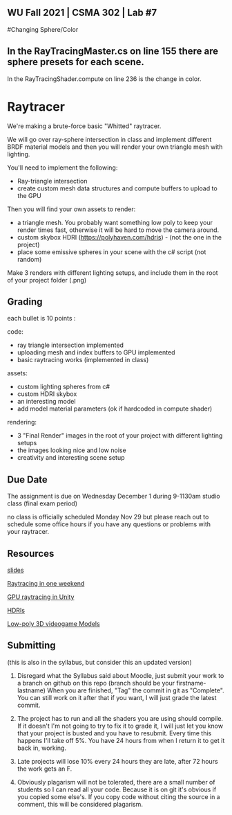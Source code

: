 WU Fall 2021 | CSMA 302 | Lab #7
---

#Changing Sphere/Color

In the RayTracingMaster.cs on line 155 there are sphere presets for each scene.
---
In the RayTracingShader.compute on line 236 is the change in color.

# Raytracer

We're making a brute-force basic "Whitted" raytracer.

We will go over ray-sphere intersection in class and implement different BRDF material models and then you will render your own triangle mesh with lighting.

You'll need to implement the following: 
 - Ray-triangle intersection
 - create custom mesh data structures and compute buffers to upload to the GPU

Then you will find your own assets to render:
 - a triangle mesh. You probably want something low poly to keep your render times fast, otherwise it will be hard to move the camera around.
 - custom skybox HDRI (https://polyhaven.com/hdris) - (not the one in the project)
 - place some emissive spheres in your scene with the c# script (not random)

Make 3 renders with different lighting setups, and include them in the root of your project folder (.png) 

## Grading
each bullet is 10 points :

code:
  -  ray triangle intersection implemented
  -  uploading mesh and index buffers to GPU implemented
  -  basic raytracing works (implemented in class) 


assets:
  -  custom lighting spheres from c#
  -  custom HDRI skybox
  -  an interesting model 
  -  add model material parameters (ok if hardcoded in compute shader)


 rendering:
  -  3 "Final Render" images in the root of your project with different lighting setups
  -  the images looking nice and low noise
  -  creativity and interesting scene setup
 
## Due Date

The assignment is due on Wednesday December 1 during 9-1130am studio class (final exam period)

no class is officially scheduled Monday Nov 29 but please reach out to schedule some office hours if you have any questions or problems with your raytracer.

## Resources

[slides](https://docs.google.com/presentation/d/1rSkLqq7CVieGs2DlMLh0jC8Wryd4sFsCT1oa_yOK53k/edit?usp=sharing)

[Raytracing in one weekend](https://raytracing.github.io/books/RayTracingInOneWeekend.html)

[GPU raytracing in Unity](http://three-eyed-games.com/2018/05/03/gpu-ray-tracing-in-unity-part-1/)

[HDRIs](https://polyhaven.com/hdris)

[Low-poly 3D videogame Models](https://www.models-resource.com/)


## Submitting 
(this is also in the syllabus, but consider this an updated version)

1. Disregard what the Syllabus said about Moodle, just submit your work to a branch on github on this repo (branch should be your firstname-lastname)
When you are finished, "Tag" the commit in git as "Complete". You can still work on it after that if you want, I will just grade the latest commit.

2. The project has to run and all the shaders you are using should compile. If it doesn't I'm not going to try to fix it to grade it, I will just let you know that your project is busted and you have to resubmit.  Every time this happens I'll take off 5%. You have 24 hours from when I return it to get it back in, working. 

3. Late projects will lose 10% every 24 hours they are late, after 72 hours the work gets an F. 

4. Obviously plagarism will not be tolerated, there are a small number of students so I can read all your code. Because it is on git it's obvious if you copied some else's. If you copy code without citing the source in a comment, this will be considered plagarism. 
